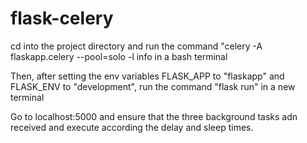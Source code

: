# flask-celery

cd into the project directory and run the command "celery -A flaskapp.celery --pool=solo -l info in a bash terminal

Then, after setting the env variables FLASK_APP to "flaskapp" and FLASK_ENV to "development", run the command "flask run" in a new terminal

Go to localhost:5000 and ensure that the three background tasks adn received and execute according the delay and sleep times. 
